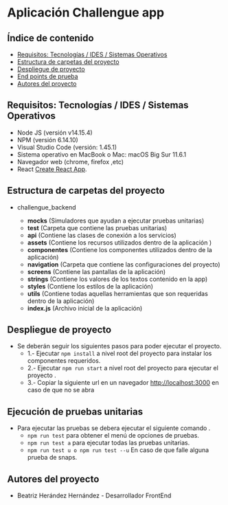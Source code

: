# Aplicación Challengue app

## Índice de contenido

- [Requisitos: Tecnologías / IDES / Sistemas Operativos](#requisitos-tecnologías-ides-sistemas-operativos)
- [Estructura de carpetas del proyecto](#estructura-de-carpetas-del-proyecto)
- [Despliegue de proyecto](#despliegue-de-proyecto)
- [End points de prueba](#end-point-de-pruebas)
- [Autores del proyecto](#autores-del-proyecto)


## Requisitos: Tecnologías / IDES / Sistemas Operativos

- Node JS (versión v14.15.4)
- NPM (versión 6.14.10)
- Visual Studio Code (versión: 1.45.1)
- Sistema operativo en MacBook o Mac: macOS Big Sur 11.6.1
- Navegador web (chrome, firefox ,etc)
- React [Create React App](https://github.com/facebook/create-react-app).

## Estructura de carpetas del proyecto

- challengue_backend

    - **__mocks__** (Simuladores que ayudan a ejecutar pruebas unitarias)
    - **__test__** (Carpeta que contiene las pruebas unitarias)
    - **api** (Contiene las clases de conexión a los servicios)
    - **assets** (Contiene los recursos utilizados dentro de la aplicación )
    - **componentes** (Contiene los componentes utilizados dentro de la aplicación)
    - **navigation** (Carpeta que contiene las configuraciones del proyecto)
    - **screens** (Contiene las pantallas de la aplicación)
    - **strings** (Contiene los valores de los textos contenido en la app)
    - **styles** (Contiene los estilos de la aplicación)
    - **utils** (Contiene todas aquellas herramientas que son requeridas dentro de la aplicación)
    - **index.js** (Archivo inicial  de la aplicación)

## Despliegue de proyecto

- Se deberán seguir los siguientes pasos para poder ejecutar el proyecto.
  - 1.- Ejecutar `npm install`  a nivel root del proyecto para instalar los componentes requeridos.
  - 2.- Ejecutar `npm run start`  a nivel root del proyecto para ejecutar el proyecto .
  - 3.- Copiar la siguiente url en un navegador [http://localhost:3000](http://localhost:3000) en caso de que no se abra
  
## Ejecución de pruebas unitarias

- Para ejecutar las pruebas se debera ejecutar el siguiente comando .
  - `npm run test` para obtener el menú de opciones de pruebas.
  - `npm run test a` para ejecutar todas las pruebas unitarias.
  - `npm run test u o npm run test --u` En caso de que falle alguna prueba de snaps.

  
## Autores del proyecto

- Beatriz Herández Hernández - Desarrollador FrontEnd
